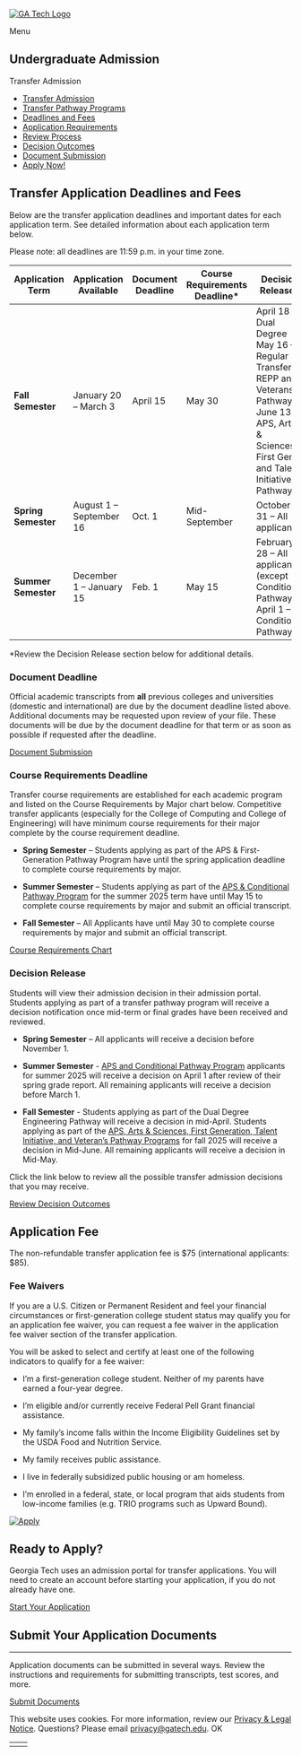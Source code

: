 [![GA Tech Logo](https://admission.gatech.edu/images/gt-logo-oneline-white.svg)](https://admission.gatech.edu/)

Menu

## Undergraduate Admission

Transfer Admission

- [Transfer Admission](https://admission.gatech.edu/transfer)
- [Transfer Pathway Programs](https://admission.gatech.edu/transfer/transfer-pathway-programs)
- [Deadlines and Fees](https://admission.gatech.edu/transfer/deadlines-fees)
- [Application Requirements](https://admission.gatech.edu/transfer/application-requirements)
- [Review Process](https://admission.gatech.edu/transfer/application-review)
- [Decision Outcomes](https://admission.gatech.edu/transfer/decision-outcomes)
- [Document Submission](https://admission.gatech.edu/apply/documents)
- [Apply Now!](https://application.gatech.edu/apply/)

## Transfer Application Deadlines and Fees

Below are the transfer application deadlines and important dates for each application term. See detailed information about each application term below.

Please note: all deadlines are 11:59 p.m. in your time zone.

| Application Term | Application Available | Document Deadline | Course Requirements Deadline\* | Decision Release\* | Deposit Deadlines |
| --- | --- | --- | --- | --- | --- |
| **Fall Semester** | January 20 – March 3 | April 15 | May 30 | April 18 - Dual Degree<br>May 16 – Regular Transfer, REPP and Veterans Pathways<br>June 13 – APS, Arts & Sciences, First Gen, and Talent Initiative Pathways | July 1 |
| **Spring Semester** | August 1 – September 16 | Oct. 1 | Mid-September | October 31 – All applicants | December 15 |
| **Summer Semester** | December 1 – January 15 | Feb. 1 | May 15 | February 28 – All applicants (except Conditional Pathway)<br>April 1 – Conditional Pathway | April 1<br>April 15 (Conditional Pathway only) |

\*Review the Decision Release section below for additional details.

### Document Deadline

Official academic transcripts from **all** previous colleges and universities (domestic and international) are due by the document deadline listed above. Additional documents may be requested upon review of your file. These documents will be due by the document deadline for that term or as soon as possible if requested after the deadline.

[Document Submission](https://admission.gatech.edu/apply/documents)

### Course Requirements Deadline

Transfer course requirements are established for each academic program and listed on the Course Requirements by Major chart below. Competitive transfer applicants (especially for the College of Computing and College of Engineering) will have minimum course requirements for their major complete by the course requirement deadline.

- **Spring Semester** – Students applying as part of the APS & First-Generation Pathway Program have until the spring application deadline to complete course requirements by major.

- **Summer Semester** – Students applying as part of the [APS & Conditional Pathway Program](https://admission.gatech.edu/transfer/transfer-pathway-programs) for the summer 2025 term have until May 15 to complete course requirements by major and submit an official transcript.

- **Fall Semester** – All Applicants have until May 30 to complete course requirements by major and submit an official transcript.


[Course Requirements Chart](https://admission.gatech.edu/transfer/course-requirements-major)

### Decision Release

Students will view their admission decision in their admission portal. Students applying as part of a transfer pathway program will receive a decision notification once mid-term or final grades have been received and reviewed.

- **Spring Semester** – All applicants will receive a decision before November 1.

- **Summer Semester** \- [APS and Conditional Pathway Program](https://admission.gatech.edu/transfer/transfer-pathway-programs) applicants for summer 2025 will receive a decision on April 1 after review of their spring grade report. All remaining applicants will receive a decision before March 1.

- **Fall Semester** \- Students applying as part of the Dual Degree Engineering Pathway will receive a decision in mid-April. Students applying as part of the [APS, Arts & Sciences, First Generation, Talent Initiative, and Veteran’s Pathway Programs](https://admission.gatech.edu/transfer/transfer-pathway-programs) for fall 2025 will receive a decision in Mid-June. All remaining applicants will receive a decision in Mid-May.


Click the link below to review all the possible transfer admission decisions that you may receive.

[Review Decision Outcomes](https://admission.gatech.edu/transfer/decision-outcomes)

## Application Fee

The non-refundable transfer application fee is $75 (international applicants: $85).

### Fee Waivers

If you are a U.S. Citizen or Permanent Resident and feel your financial circumstances or first-generation college student status may qualify you for an application fee waiver, you can request a fee waiver in the application fee waiver section of the transfer application.

You will be asked to select and certify at least one of the following indicators to qualify for a fee waiver:

- I’m a first-generation college student. Neither of my parents have earned a four-year degree.

- I’m eligible and/or currently receive Federal Pell Grant financial assistance.

- My family’s income falls within the Income Eligibility Guidelines set by the USDA Food and Nutrition Service.

- My family receives public assistance.

- I live in federally subsidized public housing or am homeless.

- I’m enrolled in a federal, state, or local program that aids students from low-income families (e.g. TRIO programs such as Upward Bound).


[![Apply](https://admission.gatech.edu/images/blocks/14Photos-(520x299).jpg)](https://application.gatech.edu/apply/)

## Ready to Apply?

Georgia Tech uses an admission portal for transfer applications. You will need to create an account before starting your application, if you do not already have one.

[Start Your Application](https://application.gatech.edu/apply/)

## Submit Your Application Documents

* * *

Application documents can be submitted in several ways. Review the instructions and requirements for submitting transcripts, test scores, and more.

[Submit Documents](https://admission.gatech.edu/apply/documents)

This website uses cookies. For more information, review our [Privacy & Legal Notice](https://www.gatech.edu/privacy). Questions? Please email [privacy@gatech.edu](mailto:privacy@gatech.edu).
OK

|     |     |
| --- | --- |
|  |  |